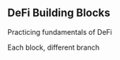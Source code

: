 ## DeFi Building Blocks

<p>Practicing fundamentals of DeFi</p>

<p>Each block, different branch</p>
